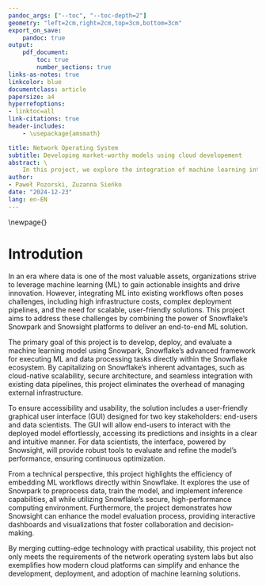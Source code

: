 ```yaml
---
pandoc_args: ["--toc", "--toc-depth=2"]
geometry: "left=2cm,right=2cm,top=3cm,bottom=3cm"
export_on_save:
    pandoc: true
output:
    pdf_document:
        toc: true
        number_sections: true
links-as-notes: true
linkcolor: blue
documentclass: article
papersize: a4
hyperrefoptions:
- linktoc=all
link-citations: true
header-includes:
    - \usepackage{amsmath}

title: Network Operating System
subtitle: Developing market-worthy models using cloud developement
abstract: \
    In this project, we explore the integration of machine learning into Snowflake’s cloud-native ecosystem to create a scalable, efficient, and user-friendly solution. Leveraging Snowpark for model development and deployment, and Snowsight for interactive evaluation, the project bridges technical innovation with practical usability. By embedding ML workflows directly into Snowflake, we eliminate the complexity of external infrastructure while ensuring seamless scalability and robust security. The solution also includes an intuitive graphical user interface (GUI) tailored for both end-users and data scientists, enabling effortless interaction with the model and comprehensive performance analysis. This approach demonstrates the power of modern cloud platforms to simplify and optimize ML workflows for diverse stakeholders.
author:
- Paweł Pozorski, Zuzanna Sieńko
date: "2024-12-23"
lang: en-EN
---
```


\newpage{}

# Introdution

In an era where data is one of the most valuable assets, organizations strive to leverage machine learning (ML) to gain actionable insights and drive innovation. However, integrating ML into existing workflows often poses challenges, including high infrastructure costs, complex deployment pipelines, and the need for scalable, user-friendly solutions. This project aims to address these challenges by combining the power of Snowflake’s Snowpark and Snowsight platforms to deliver an end-to-end ML solution.  

The primary goal of this project is to develop, deploy, and evaluate a machine learning model using Snowpark, Snowflake’s advanced framework for executing ML and data processing tasks directly within the Snowflake ecosystem. By capitalizing on Snowflake’s inherent advantages, such as cloud-native scalability, secure architecture, and seamless integration with existing data pipelines, this project eliminates the overhead of managing external infrastructure.  

To ensure accessibility and usability, the solution includes a user-friendly graphical user interface (GUI) designed for two key stakeholders: end-users and data scientists. The GUI will allow end-users to interact with the deployed model effortlessly, accessing its predictions and insights in a clear and intuitive manner. For data scientists, the interface, powered by Snowsight, will provide robust tools to evaluate and refine the model’s performance, ensuring continuous optimization.  

From a technical perspective, this project highlights the efficiency of embedding ML workflows directly within Snowflake. It explores the use of Snowpark to preprocess data, train the model, and implement inference capabilities, all while utilizing Snowflake’s secure, high-performance computing environment. Furthermore, the project demonstrates how Snowsight can enhance the model evaluation process, providing interactive dashboards and visualizations that foster collaboration and decision-making.  

By merging cutting-edge technology with practical usability, this project not only meets the requirements of the network operating system labs but also exemplifies how modern cloud platforms can simplify and enhance the development, deployment, and adoption of machine learning solutions.  